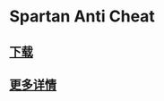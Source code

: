 # Spartan Anti Cheat

## [下载](https://www.spigotmc.org/resources/spartan-anti-cheat-advanced-cheat-detection-hack-blocker-1-7-2-1-17-1.25638/)

## [更多详情](https://www.spigotmc.org/resources/spartan-anti-cheat-advanced-cheat-detection-hack-blocker-1-7-2-1-17-1.25638/update?update=424149)

